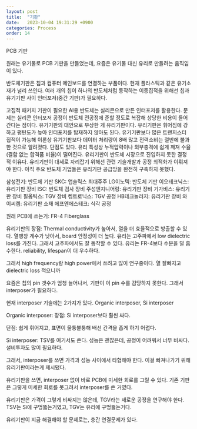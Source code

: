 ```yaml
---
layout: post
title:  "기판"
date:   2023-10-04 19:31:29 +0900
categories: Process
order: 14
---
```


PCB 기판

원래는 유기물로 PCB 기판을 만들었는데, 요즘은 유기물 대신 유리로 만들려는 움직임이 있다.

반도체기판은 칩과 컴퓨터 메인보드를 연결하는 부품이다. 현재 플라스틱과 같은 유기소재가 널리 쓰인다. 여러 개의 칩이 하나의 반도체처럼 동작하는 이종집적을 위해선 칩과 유기기판 사이 인터포저(중간 기판)가 필요하다.

고집적 패키지 기판이 필요한 AI용 반도체는 실리콘으로 만든 인터포저를 활용한다. 문제는 실리콘 인터포저 공정이 반도체 전공정에 준할 정도로 복잡해 상당한 비용이 들어간다는 점이다. 유기기판의 대안으로 부상한 게 유리기판이다. 유리기판은 휘어짐에 강하고 평탄도가 높아 인터포저를 탑재하지 않아도 된다. 유기기판보다 많은 트랜지스터 집적이 가능해 이론상 유기기판보다 데이터 처리량이 8배 많고 전력소비는 절반에 불과한 것으로 알려졌다. 단점도 있다. 유리 특성상 누적압력이나 외부충격에 쉽게 깨져 수율(결함 없는 합격품 비율)이 떨어진다. 유리기판이 반도체 시장으로 진입하지 못한 결정적 이유다. 유리기판이 대세로 자리잡기 위해선 관련 기술개발과 공정 최적화가 이뤄져야 한다. 아직 주요 반도체 기업들은 유리기판 공급망을 완전히 구축하지 못했다.


삼성전기: 반도체 기판
SKC: 앱솔릭스 최대주주
LG이노텍: 반도체 기판
이오테크닉스: 유리기판 장비
ISC: 반도체 검사 장비
주성엔지니어링: 유리기판 장비
기가비스: 유리기판 장비
필옵틱스: TGV 장비
켐트로닉스: TGV 공정
HB테크놀러지: 유리기판 장비
와이씨켐: 유리기판 소재
에프엔에스테크: 식각 공정


원래 PCB에 쓰는거: FR-4 Fiberglass

유리기판의 장점:
Thermal conductivity가 높아서, 열을 더 효율적으로 방출할 수 있다.
열팽창 계수가 낮아서, board 안정성이 더 높다.
유리는 고주파에서 low dielectric loss를 가진다. 그래서 고주파에서도 잘 동작할 수 있다.
유리는 FR-4보다 수분을 덜 흡수한다. reliability, lifespan이 더 우수하다.

그래서 high frequency랑 high power에서 쓰려고 많이 연구중이다.
열 잘빠지고 dielectric loss 적으니까



요즘은 칩의 pin 갯수가 엄청 늘어나서, 기판이 이 pin 수를 감당하지 못한다. 그래서 interposer가 필요하다.

현재 interposer 기술에는 2가지가 있다.
Organic interposer, Si interposer

Organic interposer:
장점: Si interposer보다 훨씬 싸다.

단점: 쉽게 휘어지고, 표면이 울퉁불퉁해 배선 간격을 좁게 하기 어렵다.

Si interposer:
TSV를 여기서도 쓴다.
성능은 괜찮은데, 공정이 어려워서 너무 비싸다. 설비투자도 많이 필요하다.

그래서, interposer를 쓰면 가격과 성능 사이에서 타협해야 한다.
이걸 빠져나가기 위해 유리기판이라는게 제시됐다.

유리기판을 쓰면, interposer 없이 바로 PCB에 미세한 회로를 그릴 수 있다. 기존 기판은 그렇게 미세한 회로를 못그려서 interposer를 쓴 거였다.

유리기판은 가격이 그렇게 비싸지는 않은데, TGV라는 새로운 공정을 연구해야 한다. TSV는 Si에 구멍뚫는거였고, TGV는 유리에 구멍뚫는거다.

유리기판이 지금 해결해야 할 문제로는, 층간 연결문제가 있다.